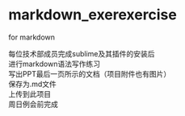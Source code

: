 # markdown_exerexercise
for markdown  

每位技术部成员完成sublime及其插件的安装后  
进行markdown语法写作练习  
写出PPT最后一页所示的文档（项目附件也有图片）  
保存为.md文件  
上传到此项目  
周日例会前完成
